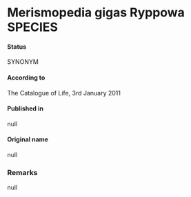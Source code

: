 # Merismopedia gigas Ryppowa SPECIES

#### Status
SYNONYM

#### According to
The Catalogue of Life, 3rd January 2011

#### Published in
null

#### Original name
null

### Remarks
null